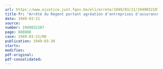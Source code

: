 ```yaml
---
url: https://www.ejustice.just.fgov.be/eli/arrete/1949/03/21/1949032107/justel
title-fr: "Arrêté du Régent portant agréation d'entreprises d'assurances aux fins de la garantie des responsabilités civiles soumises au contrôle de l'Etat"
date: 1949-03-21
source:
number: 1949032107
page: 888888
case: 1949-03-21/06
publication: 1949-03-30
starts:
modifies:
pdf-original:
pdf-consolidated:
---
```


